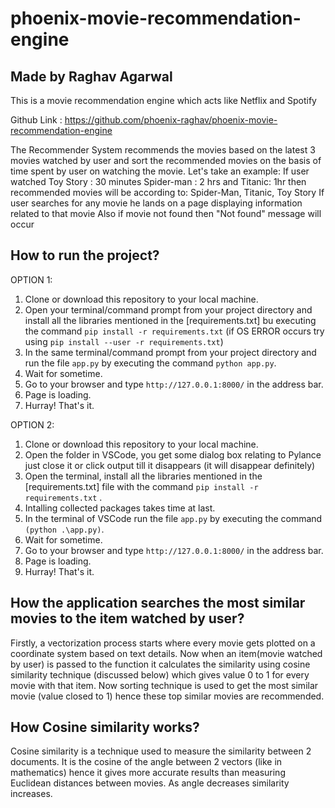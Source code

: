 # phoenix-movie-recommendation-engine

## Made by Raghav Agarwal

This is a movie recommendation engine which acts like Netflix and Spotify

Github Link : https://github.com/phoenix-raghav/phoenix-movie-recommendation-engine

The Recommender System recommends the movies based on the latest 3 movies watched by user and sort the recommended movies on the basis of time spent by user on watching the movie.
Let's take an example: 
If user watched Toy Story : 30 minutes
                Spider-man : 2 hrs and
                Titanic: 1hr
then recommended movies will be according to: Spider-Man, Titanic, Toy Story
If user searches for any movie he lands on a page displaying information related to that movie
Also if movie not found then "Not found" message will occur

## How to run the project?

OPTION 1:
1. Clone or download this repository to your local machine.
2. Open your terminal/command prompt from your project directory and install all the libraries mentioned in the [requirements.txt] bu executing the command
   `pip install -r requirements.txt` (if OS ERROR occurs try using `pip install --user -r requirements.txt`)
3. In the same terminal/command prompt from your project directory and run the file `app.py` by executing the command `python app.py`.
4. Wait for sometime.
5. Go to your browser and type `http://127.0.0.1:8000/` in the address bar. 
6. Page is loading.
7. Hurray! That's it.

OPTION 2:
1. Clone or download this repository to your local machine.
2. Open the folder in VSCode, you get some dialog box relating to Pylance just close it or click output till it disappears (it will disappear definitely) 
3. Open the terminal, install all the libraries mentioned in the [requirements.txt] file with the command `pip install -r requirements.txt` .
4. Intalling collected packages takes time at last.
5. In the terminal of VSCode run the file `app.py` by executing the command `(python .\app.py)`.
6. Wait for sometime.
7. Go to your browser and type `http://127.0.0.1:8000/` in the address bar. 
8. Page is loading.
9. Hurray! That's it.
                                     
## How the application searches the most similar movies to the item watched by user?
   Firstly, a vectorization process starts where every movie gets plotted on a coordinate system based on text details.
   Now when an item(movie watched by user) is passed to the function it calculates the similarity using cosine similarity technique (discussed below) which gives value    0 to 1 for every movie with that item.
   Now sorting technique is used to get the most similar movie (value closed to 1) hence these top similar movies are recommended.
   
## How Cosine similarity works?
  Cosine similarity is a technique used to measure the similarity between 2 documents. It is the cosine of the angle between 2 vectors (like in mathematics) hence it     gives more accurate results than measuring Euclidean distances between movies. As angle decreases similarity increases.

